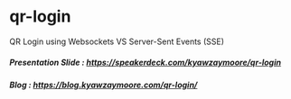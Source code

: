 # qr-login
QR Login using Websockets VS Server-Sent Events (SSE)

##### Presentation Slide : https://speakerdeck.com/kyawzaymoore/qr-login
##### Blog : https://blog.kyawzaymoore.com/qr-login/
